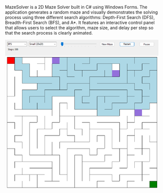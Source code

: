 MazeSolver is a 2D Maze Solver built in C# using Windows Forms. The application generates a random maze and visually demonstrates the solving process using three different search algorithms: Depth-First Search (DFS), Breadth-First Search (BFS), and A*. 
It features an interactive control panel that allows users to select the algorithm, maze size, and delay per step so that the search process is clearly animated.


![screenshot of conversion](https://github.com/JoshuaNard/MazeSolver/blob/main/MazeSolverApp/Images/BFS.png)
